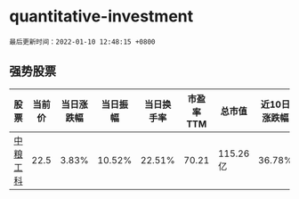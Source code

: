# quantitative-investment

`最后更新时间：2022-01-10 12:48:15 +0800`

## 强势股票

|股票|当前价|当日涨跌幅|当日振幅|当日换手率|市盈率TTM|总市值|近10日涨跌幅|
|----|----|----|----|----|----|----|----|
|[中粮工科](https://xueqiu.com/S/SZ301058)|22.5|3.83%|10.52%|22.51%|70.21|115.26亿|36.78%|
